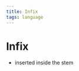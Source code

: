 ```yaml
---
title: Infix
tags: language
---
```


# Infix
- inserted inside the stem




















































